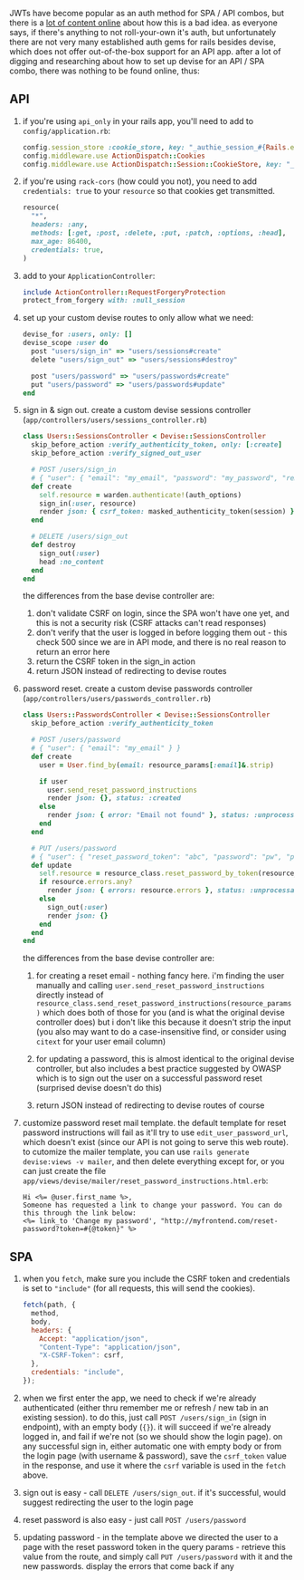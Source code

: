 JWTs have become popular as an auth method for SPA / API combos, but there is a
[lot of content online](http://cryto.net/~joepie91/blog/2016/06/13/stop-using-jwt-for-sessions/)
about how this is a bad idea. as everyone says, if there's anything to not
roll-your-own it's auth, but unfortunately there are not very many established
auth gems for rails besides devise, which does not offer out-of-the-box support
for an API app. after a lot of digging and researching about how to set up
devise for an API / SPA combo, there was nothing to be found online, thus:

## API

1.  if you're using `api_only` in your rails app, you'll need to add to
    `config/application.rb`:

    ```rb
    config.session_store :cookie_store, key: "_authie_session_#{Rails.env}"
    config.middleware.use ActionDispatch::Cookies
    config.middleware.use ActionDispatch::Session::CookieStore, key: "_yourappname"
    ```

2.  if you're using `rack-cors` (how could you not), you need to add
    `credentials: true` to your `resource` so that cookies get transmitted.

    ```rb
    resource(
      "*",
      headers: :any,
      methods: [:get, :post, :delete, :put, :patch, :options, :head],
      max_age: 86400,
      credentials: true,
    )
    ```

3.  add to your `ApplicationController`:

    ```rb
    include ActionController::RequestForgeryProtection
    protect_from_forgery with: :null_session
    ```

4.  set up your custom devise routes to only allow what we need:

    ```rb
    devise_for :users, only: []
    devise_scope :user do
      post "users/sign_in" => "users/sessions#create"
      delete "users/sign_out" => "users/sessions#destroy"

      post "users/password" => "users/passwords#create"
      put "users/password" => "users/passwords#update"
    end
    ```

5.  sign in & sign out. create a custom devise sessions controller
    (`app/controllers/users/sessions_controller.rb`)

    ```rb
    class Users::SessionsController < Devise::SessionsController
      skip_before_action :verify_authenticity_token, only: [:create]
      skip_before_action :verify_signed_out_user

      # POST /users/sign_in
      # { "user": { "email": "my_email", "password": "my_password", "remember_me": true } }
      def create
        self.resource = warden.authenticate!(auth_options)
        sign_in(:user, resource)
        render json: { csrf_token: masked_authenticity_token(session) }
      end

      # DELETE /users/sign_out
      def destroy
        sign_out(:user)
        head :no_content
      end
    end
    ```

    the differences from the base devise controller are:

    1. don't validate CSRF on login, since the SPA won't have one yet, and this
       is not a security risk (CSRF attacks can't read responses)
    2. don't verify that the user is logged in before logging them out - this
       check 500 since we are in API mode, and there is no real reason to return
       an error here
    3. return the CSRF token in the sign_in action
    4. return JSON instead of redirecting to devise routes

6.  password reset. create a custom devise passwords controller
    (`app/controllers/users/passwords_controller.rb`)

    ```rb
    class Users::PasswordsController < Devise::SessionsController
      skip_before_action :verify_authenticity_token

      # POST /users/password
      # { "user": { "email": "my_email" } }
      def create
        user = User.find_by(email: resource_params[:email]&.strip)

        if user
          user.send_reset_password_instructions
          render json: {}, status: :created
        else
          render json: { error: "Email not found" }, status: :unprocessable_entity
        end
      end

      # PUT /users/password
      # { "user": { "reset_password_token": "abc", "password": "pw", "password_confirmation": "pw_confirmation" } }
      def update
        self.resource = resource_class.reset_password_by_token(resource_params)
        if resource.errors.any?
          render json: { errors: resource.errors }, status: :unprocessable_entity
        else
          sign_out(:user)
          render json: {}
        end
      end
    end
    ```

    the differences from the base devise controller are:

    1. for creating a reset email - nothing fancy here. i'm finding the user
       manually and calling `user.send_reset_password_instructions` directly
       instead of
       `resource_class.send_reset_password_instructions(resource_params)` which
       does both of those for you (and is what the original devise controller
       does) but i don't like this because it doesn't strip the input (you also
       may want to do a case-insensitive find, or consider using `citext` for
       your user email column)

    2. for updating a password, this is almost identical to the original devise
       controller, but also includes a best practice suggested by OWASP which is
       to sign out the user on a successful password reset (surprised devise
       doesn't do this)
    3. return JSON instead of redirecting to devise routes of course

7.  customize password reset mail template. the default template for reset
    password instructions will fail as it'll try to use
    `edit_user_password_url`, which doesn't exist (since our API is not going to
    serve this web route). to cutomize the mailer template, you can use
    `rails generate devise:views -v mailer`, and then delete everything except
    for, or you can just create the file
    `app/views/devise/mailer/reset_password_instructions.html.erb`:

    ```erb
    Hi <%= @user.first_name %>,
    Someone has requested a link to change your password. You can do this through the link below:
    <%= link_to 'Change my password', "http://myfrontend.com/reset-password?token=#{@token}" %>
    ```

## SPA

1. when you `fetch`, make sure you include the CSRF token and credentials is set
   to `"include"` (for all requests, this will send the cookies).

   ```js
   fetch(path, {
     method,
     body,
     headers: {
       Accept: "application/json",
       "Content-Type": "application/json",
       "X-CSRF-Token": csrf,
     },
     credentials: "include",
   });
   ```

2. when we first enter the app, we need to check if we're already authenticated
   (either thru remember me or refresh / new tab in an existing session). to do
   this, just call `POST /users/sign_in` (sign in endpoint), with an empty body
   (`{}`). it will succeed if we're already logged in, and fail if we're not (so
   we should show the login page). on any successful sign in, either automatic
   one with empty body or from the login page (with username & password), save
   the `csrf_token` value in the response, and use it where the `csrf` variable
   is used in the `fetch` above.

3. sign out is easy - call `DELETE /users/sign_out`. if it's successful, would
   suggest redirecting the user to the login page

4. reset password is also easy - just call `POST /users/password`

5. updating password - in the template above we directed the user to a page with
   the reset password token in the query params - retrieve this value from the
   route, and simply call `PUT /users/password` with it and the new passwords.
   display the errors that come back if any
